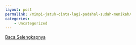 ```yaml
---
layout: post
permalink: /mimpi-jatuh-cinta-lagi-padahal-sudah-menikah/
categories:
    - Uncategorized
---
```


[Baca Selengkapnya](/03)